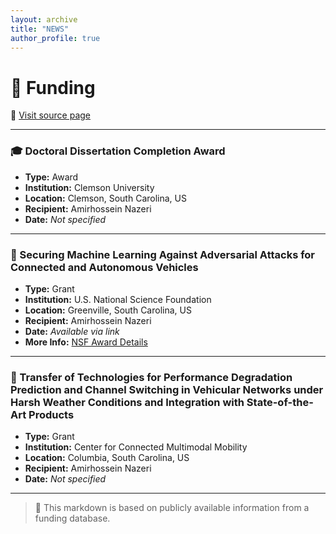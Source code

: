 ```yaml
---
layout: archive
title: "NEWS"
author_profile: true
---
```

# 🧾 Funding

🔗 [Visit source page](https://www.nsf.gov/awardsearch/showAward?AWD_ID=2200457&HistoricalAwards=false)

---

### 🎓 Doctoral Dissertation Completion Award
- **Type:** Award  
- **Institution:** Clemson University  
- **Location:** Clemson, South Carolina, US  
- **Recipient:** Amirhossein Nazeri  
- **Date:** *Not specified*

---

### 🔐 Securing Machine Learning Against Adversarial Attacks for Connected and Autonomous Vehicles
- **Type:** Grant  
- **Institution:** U.S. National Science Foundation  
- **Location:** Greenville, South Carolina, US  
- **Recipient:** Amirhossein Nazeri  
- **Date:** *Available via link*  
- **More Info:** [NSF Award Details](https://www.nsf.gov/awardsearch/showAward?AWD_ID=2200457&HistoricalAwards=false)

---

### 🚗 Transfer of Technologies for Performance Degradation Prediction and Channel Switching in Vehicular Networks under Harsh Weather Conditions and Integration with State-of-the-Art Products
- **Type:** Grant  
- **Institution:** Center for Connected Multimodal Mobility  
- **Location:** Columbia, South Carolina, US  
- **Recipient:** Amirhossein Nazeri  
- **Date:** *Not specified*

---

> 📌 This markdown is based on publicly available information from a funding database.


